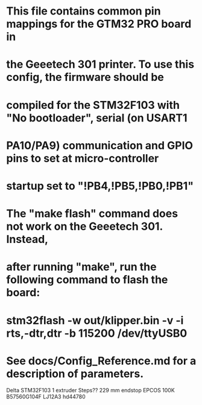 # This file contains common pin mappings for the GTM32 PRO board in
# the Geeetech 301 printer. To use this config, the firmware should be
# compiled for the STM32F103 with "No bootloader", serial (on USART1
# PA10/PA9) communication and GPIO pins to set at micro-controller
# startup set to "!PB4,!PB5,!PB0,!PB1"

# The "make flash" command does not work on the Geeetech 301. Instead,
# after running "make", run the following command to flash the board:
#  stm32flash -w out/klipper.bin -v -i rts,-dtr,dtr -b 115200 /dev/ttyUSB0

# See docs/Config_Reference.md for a description of parameters.

Delta
STM32F103
1 extruder
Steps??
229 mm endstop
EPCOS 100K B57560G104F
LJ12A3
hd44780

